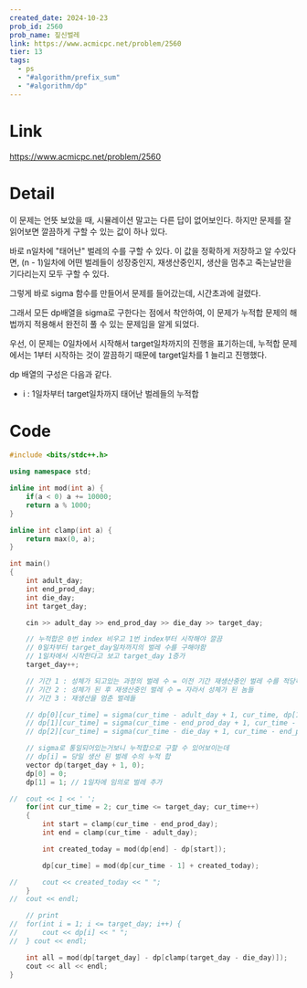 ```yaml
---
created_date: 2024-10-23
prob_id: 2560
prob_name: 짚신벌레
link: https://www.acmicpc.net/problem/2560
tier: 13
tags:
  - ps
  - "#algorithm/prefix_sum"
  - "#algorithm/dp"
---
```

# Link
https://www.acmicpc.net/problem/2560

# Detail
이 문제는 언뜻 보았을 때, 시뮬레이션 말고는 다른 답이 없어보인다.
하지만 문제를 잘 읽어보면 깔끔하게 구할 수 있는 값이 하나 있다.

바로 n일차에 "태어난" 벌레의 수를 구할 수 있다.
이 값을 정확하게 저장하고 알 수있다면, (n - 1)일차에 어떤 벌레들이 성장중인지, 재생산중인지, 생산을 멈추고 죽는날만을 기다리는지 모두 구할 수 있다.

그렇게 바로 sigma 함수를 만들어서 문제를 들어갔는데, 시간초과에 걸렸다.

그래서 모든 dp배열을 sigma로 구한다는 점에서 착안하여, 이 문제가 누적합 문제의 해법까지 적용해서 완전히 풀 수 있는 문제임을 알게 되었다.

우선, 이 문제는 0일차에서 시작해서 target일차까지의 진행을 표기하는데, 누적합 문제에서는 1부터 시작하는 것이 깔끔하기 때문에 target일차를 1 늘리고 진행했다.

dp 배열의 구성은 다음과 같다.
- i : 1일차부터 target일차까지 태어난 벌레들의 누적합

# Code
```cpp
#include <bits/stdc++.h>

using namespace std;

inline int mod(int a) {
	if(a < 0) a += 10000;
	return a % 1000;
}

inline int clamp(int a) {
	return max(0, a);
}

int main()
{
	int adult_day;
	int end_prod_day;
	int die_day;
	int target_day;

	cin >> adult_day >> end_prod_day >> die_day >> target_day;

	// 누적합은 0번 index 비우고 1번 index부터 시작해야 깔끔
	// 0일차부터 target_day일차까지의 벌레 수를 구해야함
	// 1일차에서 시작한다고 보고 target_day 1증가
	target_day++;

	// 기간 1 : 성체가 되고있는 과정의 벌레 수 = 이전 기간 재생산중인 벌레 수를 적당히 더하면 됨
	// 기간 2 : 성체가 된 후 재생산중인 벌레 수 = 자라서 성체가 된 놈들
	// 기간 3 : 재생산을 멈춘 벌레들

	// dp[0][cur_time] = sigma(cur_time - adult_day + 1, cur_time, dp[1]);
	// dp[1][cur_time] = sigma(cur_time - end_prod_day + 1, cur_time - adult_day, dp[1])
	// dp[2][cur_time] = sigma(cur_time - die_day + 1, cur_time - end_prod_day, dp[1]);

	// sigma로 통일되어있는거보니 누적합으로 구할 수 있어보이는데
	// dp[i] = 당일 생산 된 벌레 수의 누적 합
	vector dp(target_day + 1, 0);
	dp[0] = 0;
	dp[1] = 1; // 1일차에 임의로 벌레 추가

//	cout << 1 << ' ';
	for(int cur_time = 2; cur_time <= target_day; cur_time++)
	{
		int start = clamp(cur_time - end_prod_day);
		int end = clamp(cur_time - adult_day);

		int created_today = mod(dp[end] - dp[start]);

		dp[cur_time] = mod(dp[cur_time - 1] + created_today);

//		cout << created_today << " ";
	}
//	cout << endl;

	// print
//	for(int i = 1; i <= target_day; i++) {
//		cout << dp[i] << " ";
//	} cout << endl;

	int all = mod(dp[target_day] - dp[clamp(target_day - die_day)]);
	cout << all << endl;
}

